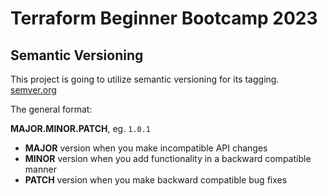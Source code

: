 # Terraform Beginner Bootcamp 2023

## Semantic Versioning

This project is going to utilize semantic versioning for its tagging.
[semver.org](https://smver.org/)


The general format:

**MAJOR.MINOR.PATCH**, eg. `1.0.1`

- **MAJOR** version when you make incompatible API changes
- **MINOR** version when you add functionality in a backward compatible manner
- **PATCH** version when you make backward compatible bug fixes